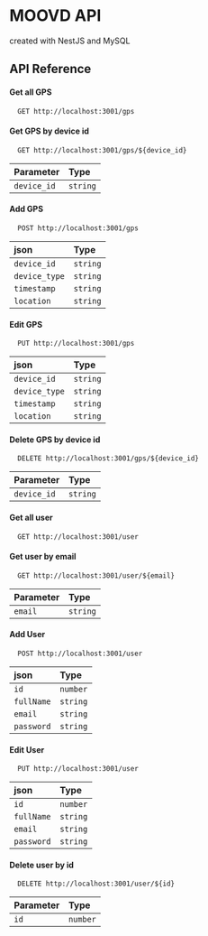 
# MOOVD API

created with NestJS and MySQL


## API Reference

#### Get all GPS

```http
  GET http://localhost:3001/gps
```

#### Get GPS by device id

```http
  GET http://localhost:3001/gps/${device_id}
```

| Parameter | Type     |
| :-------- | :------- |
| `device_id` | `string` |


#### Add GPS

```http
  POST http://localhost:3001/gps
```

| json | Type     |
| :-------- | :------- |
| `device_id` | `string` |
| `device_type` | `string` |
| `timestamp` | `string` |
| `location` | `string` |

#### Edit GPS

```http
  PUT http://localhost:3001/gps
```

| json | Type     |
| :-------- | :------- |
| `device_id` | `string` |
| `device_type` | `string` |
| `timestamp` | `string` |
| `location` | `string` |

#### Delete GPS by device id

```http
  DELETE http://localhost:3001/gps/${device_id}
```

| Parameter | Type     |
| :-------- | :------- |
| `device_id` | `string` |

#### Get all user

```http
  GET http://localhost:3001/user
```

#### Get user by email

```http
  GET http://localhost:3001/user/${email}
```

| Parameter | Type     |
| :-------- | :------- |
| `email` | `string` |


#### Add User

```http
  POST http://localhost:3001/user
```

| json | Type     |
| :-------- | :------- |
| `id` | `number` |
| `fullName` | `string` |
| `email` | `string` |
| `password` | `string` |

#### Edit User

```http
  PUT http://localhost:3001/user
```

| json | Type     |
| :-------- | :------- |
| `id` | `number` |
| `fullName` | `string` |
| `email` | `string` |
| `password` | `string` |

#### Delete user by id

```http
  DELETE http://localhost:3001/user/${id}
```

| Parameter | Type     |
| :-------- | :------- |
| `id` | `number` |


